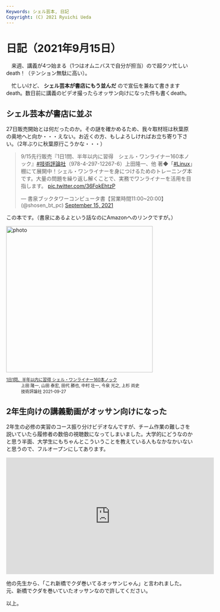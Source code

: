 ```yaml
---
Keywords: シェル芸本, 日記
Copyright: (C) 2021 Ryuichi Ueda
---
```


# 日記（2021年9月15日）

　来週、講義が4つ始まる（1つはオムニバスで自分が担当）ので超クソ忙しいdeath！（テンション無駄に高い）。

　忙しいけど、 **シェル芸本が書店にもう並んだ** ので宣伝を兼ねて書きますdeath。数日前に講義のビデオ撮ったらオッサン向けになった件も書くdeath。

## シェル芸本が書店に並ぶ

27日販売開始とは何だったのか。その謎を確かめるため、我々取材班は秋葉原の奥地へと向か・・・えない。お近くの方、もしよろしければお立ち寄り下さい。（2年ぶりに秋葉原行こうかな・・・）

<blockquote class="twitter-tweet" data-partner="tweetdeck"><p lang="ja" dir="ltr">9/15先行販売『1日1問、半年以内に習得　シェル・ワンライナー160本ノック』<a href="https://twitter.com/hashtag/%E6%8A%80%E8%A1%93%E8%A9%95%E8%AB%96%E7%A4%BE?src=hash&amp;ref_src=twsrc%5Etfw">#技術評論社</a>（978-4-297-12267-6）上田隆一、他 著◆「<a href="https://twitter.com/hashtag/Linux?src=hash&amp;ref_src=twsrc%5Etfw">#Linux</a>」棚にて展開中！シェル・ワンライナーを身につけるためのトレーニング本です。大量の問題を繰り返し解くことで、実務でワンライナーを活用を目指します。 <a href="https://t.co/36FokEhtzP">pic.twitter.com/36FokEhtzP</a></p>&mdash; 書泉ブックタワーコンピュータ書【営業時間11:00~20:00】 (@shosen_bt_pc) <a href="https://twitter.com/shosen_bt_pc/status/1438042597772070913?ref_src=twsrc%5Etfw">September 15, 2021</a></blockquote>
<script async src="https://platform.twitter.com/widgets.js" charset="utf-8"></script>


この本です。（書泉にあるよという話なのにAmazonへのリンクですが。）


<div class="card">
  <div class="row no-gutters">
    <div class="col-md-2">
      <a class="item url" href="https://www.amazon.co.jp/dp/4297122677?tag=ryuichiueda-22&linkCode=ogi&th=1&psc=1"><img src="https://m.media-amazon.com/images/I/51F6w9FoosL._SL500_.jpg" width="395" alt="photo"></a>
    </div>
    <div class="col-md-10">
      <div class="card-body">
        <dl class="fn" style="font-size:80%">
          <dt><a href="https://www.amazon.co.jp/dp/4297122677?tag=ryuichiueda-22&linkCode=ogi&th=1&psc=1">1日1問、半年以内に習得 シェル・ワンライナー160本ノック</a></dt>
          <dd>上田 隆一, 山田 泰宏, 田代 勝也, 中村 壮一, 今泉 光之, 上杉 尚史</dd>
          <dd>技術評論社 2021-09-27</dd>
        </dl>
      </div>
    </div>
  </div>
</div>

## 2年生向けの講義動画がオッサン向けになった

2年生の必修の実習のコース振り分けビデオなんですが、チーム作業の難しさを説いていたら履修者の数倍の視聴数になってしまいました。大学的にどうなのかと思う半面、大学生にもちゃんとこういうことを教えている人もなかなかいないと思うので、フルオープンにしてあります。

<iframe width="560" height="315" src="https://www.youtube.com/embed/ZDQYWIMv_jc" title="YouTube video player" frameborder="0" allow="accelerometer; autoplay; clipboard-write; encrypted-media; gyroscope; picture-in-picture" allowfullscreen></iframe>

他の先生から、「これ新橋でクダ巻いてるオッサンじゃん」と言われました。元、新橋でクダを巻いていたオッサンなので許してください。



以上。
